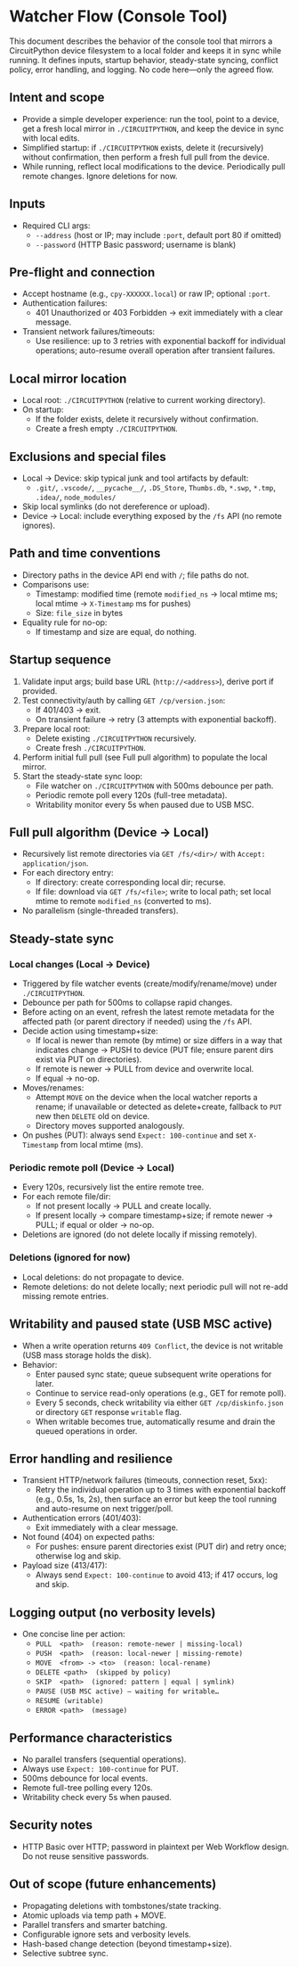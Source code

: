 # Watcher Flow (Console Tool)

This document describes the behavior of the console tool that mirrors a CircuitPython device filesystem to a local folder and keeps it in sync while running. It defines inputs, startup behavior, steady-state syncing, conflict policy, error handling, and logging. No code here—only the agreed flow.


## Intent and scope
- Provide a simple developer experience: run the tool, point to a device, get a fresh local mirror in `./CIRCUITPYTHON`, and keep the device in sync with local edits.
- Simplified startup: if `./CIRCUITPYTHON` exists, delete it (recursively) without confirmation, then perform a fresh full pull from the device.
- While running, reflect local modifications to the device. Periodically pull remote changes. Ignore deletions for now.


## Inputs
- Required CLI args:
  - `--address` (host or IP; may include `:port`, default port 80 if omitted)
  - `--password` (HTTP Basic password; username is blank)


## Pre-flight and connection
- Accept hostname (e.g., `cpy-XXXXXX.local`) or raw IP; optional `:port`.
- Authentication failures:
  - 401 Unauthorized or 403 Forbidden → exit immediately with a clear message.
- Transient network failures/timeouts:
  - Use resilience: up to 3 retries with exponential backoff for individual operations; auto-resume overall operation after transient failures.


## Local mirror location
- Local root: `./CIRCUITPYTHON` (relative to current working directory).
- On startup:
  - If the folder exists, delete it recursively without confirmation.
  - Create a fresh empty `./CIRCUITPYTHON`.


## Exclusions and special files
- Local → Device: skip typical junk and tool artifacts by default:
  - `.git/`, `.vscode/`, `__pycache__/`, `.DS_Store`, `Thumbs.db`, `*.swp`, `*.tmp`, `.idea/`, `node_modules/`
- Skip local symlinks (do not dereference or upload).
- Device → Local: include everything exposed by the `/fs` API (no remote ignores).


## Path and time conventions
- Directory paths in the device API end with `/`; file paths do not.
- Comparisons use:
  - Timestamp: modified time (remote `modified_ns` → local mtime ms; local mtime → `X-Timestamp` ms for pushes)
  - Size: `file_size` in bytes
- Equality rule for no-op:
  - If timestamp and size are equal, do nothing.


## Startup sequence
1) Validate input args; build base URL (`http://<address>`), derive port if provided.
2) Test connectivity/auth by calling `GET /cp/version.json`:
   - If 401/403 → exit.
   - On transient failure → retry (3 attempts with exponential backoff).
3) Prepare local root:
   - Delete existing `./CIRCUITPYTHON` recursively.
   - Create fresh `./CIRCUITPYTHON`.
4) Perform initial full pull (see Full pull algorithm) to populate the local mirror.
5) Start the steady-state sync loop:
   - File watcher on `./CIRCUITPYTHON` with 500ms debounce per path.
   - Periodic remote poll every 120s (full-tree metadata).
   - Writability monitor every 5s when paused due to USB MSC.


## Full pull algorithm (Device → Local)
- Recursively list remote directories via `GET /fs/<dir>/` with `Accept: application/json`.
- For each directory entry:
  - If directory: create corresponding local dir; recurse.
  - If file: download via `GET /fs/<file>`; write to local path; set local mtime to remote `modified_ns` (converted to ms).
- No parallelism (single-threaded transfers).


## Steady-state sync

### Local changes (Local → Device)
- Triggered by file watcher events (create/modify/rename/move) under `./CIRCUITPYTHON`.
- Debounce per path for 500ms to collapse rapid changes.
- Before acting on an event, refresh the latest remote metadata for the affected path (or parent directory if needed) using the `/fs` API.
- Decide action using timestamp+size:
  - If local is newer than remote (by mtime) or size differs in a way that indicates change → PUSH to device (PUT file; ensure parent dirs exist via PUT on directories).
  - If remote is newer → PULL from device and overwrite local.
  - If equal → no-op.
- Moves/renames:
  - Attempt `MOVE` on the device when the local watcher reports a rename; if unavailable or detected as delete+create, fallback to `PUT` new then `DELETE` old on device.
  - Directory moves supported analogously.
- On pushes (PUT): always send `Expect: 100-continue` and set `X-Timestamp` from local mtime (ms).

### Periodic remote poll (Device → Local)
- Every 120s, recursively list the entire remote tree.
- For each remote file/dir:
  - If not present locally → PULL and create locally.
  - If present locally → compare timestamp+size; if remote newer → PULL; if equal or older → no-op.
- Deletions are ignored (do not delete locally if missing remotely).

### Deletions (ignored for now)
- Local deletions: do not propagate to device.
- Remote deletions: do not delete locally; next periodic pull will not re-add missing remote entries.


## Writability and paused state (USB MSC active)
- When a write operation returns `409 Conflict`, the device is not writable (USB mass storage holds the disk).
- Behavior:
  - Enter paused sync state; queue subsequent write operations for later.
  - Continue to service read-only operations (e.g., GET for remote poll).
  - Every 5 seconds, check writability via either `GET /cp/diskinfo.json` or directory `GET` response `writable` flag.
  - When writable becomes true, automatically resume and drain the queued operations in order.


## Error handling and resilience
- Transient HTTP/network failures (timeouts, connection reset, 5xx):
  - Retry the individual operation up to 3 times with exponential backoff (e.g., 0.5s, 1s, 2s), then surface an error but keep the tool running and auto-resume on next trigger/poll.
- Authentication errors (401/403):
  - Exit immediately with a clear message.
- Not found (404) on expected paths:
  - For pushes: ensure parent directories exist (PUT dir) and retry once; otherwise log and skip.
- Payload size (413/417):
  - Always send `Expect: 100-continue` to avoid 413; if 417 occurs, log and skip.


## Logging output (no verbosity levels)
- One concise line per action:
  - `PULL  <path>  (reason: remote-newer | missing-local)`
  - `PUSH  <path>  (reason: local-newer | missing-remote)`
  - `MOVE  <from> -> <to>  (reason: local-rename)`
  - `DELETE <path>  (skipped by policy)`
  - `SKIP  <path>  (ignored: pattern | equal | symlink)`
  - `PAUSE (USB MSC active) – waiting for writable…`
  - `RESUME (writable)`
  - `ERROR <path>  (message)`


## Performance characteristics
- No parallel transfers (sequential operations).
- Always use `Expect: 100-continue` for PUT.
- 500ms debounce for local events.
- Remote full-tree polling every 120s.
- Writability check every 5s when paused.


## Security notes
- HTTP Basic over HTTP; password in plaintext per Web Workflow design. Do not reuse sensitive passwords.


## Out of scope (future enhancements)
- Propagating deletions with tombstones/state tracking.
- Atomic uploads via temp path + MOVE.
- Parallel transfers and smarter batching.
- Configurable ignore sets and verbosity levels.
- Hash-based change detection (beyond timestamp+size).
- Selective subtree sync.
